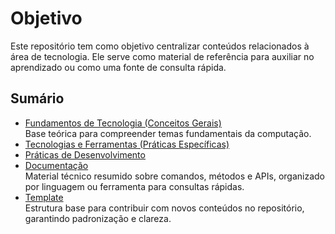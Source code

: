 # Objetivo

Este repositório tem como objetivo centralizar conteúdos relacionados à área de tecnologia. Ele serve como material de referência para auxiliar no aprendizado ou como uma fonte de consulta rápida.

## Sumário

- [Fundamentos de Tecnologia (Conceitos Gerais)](./2-fundamentos-tecnologia/fundamentos-tecnologia.md)  
    Base teórica para compreender temas fundamentais da computação.
- [Tecnologias e Ferramentas (Práticas Específicas)](./3-tecnologias-ferramentas/tecnologias-ferramentas.md)
    <!-- TODO: Descrição a ser criada após reunir mais tópicos nesta seção para uma sugestão mais precisa. -->
- [Práticas de Desenvolvimento](./4-praticas-desenvolvimento/praticas-desenvolvimento.md)
    <!-- TODO: Descrição a ser criada após reunir mais tópicos nesta seção para uma sugestão mais precisa. -->
- [Documentação](./5-documentacao/)  
    Material técnico resumido sobre comandos, métodos e APIs, organizado por linguagem ou ferramenta para consultas rápidas.
- [Template](./1-template/template.md)  
    Estrutura base para contribuir com novos conteúdos no repositório, garantindo padronização e clareza.
